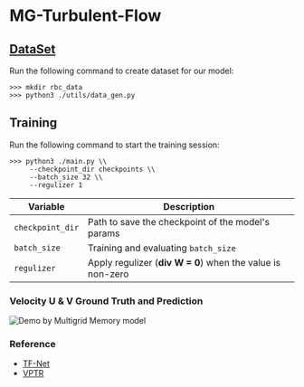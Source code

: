 # MG-Turbulent-Flow

## [DataSet](https://drive.google.com/drive/folders/1VOtLjfAkCWJePiacoDxC-nrgCREKvrpE?usp=sharing.)

Run the following command to create dataset for our model:

```
>>> mkdir rbc_data
>>> python3 ./utils/data_gen.py
```

## Training

Run the following command to start the training session:

```
>>> python3 ./main.py \\
     --checkpoint_dir checkpoints \\
     --batch_size 32 \\
     --regulizer 1
```

| Variable             | Description                                                |
| -------------------- | ---------------------------------------------------------- |
| ```checkpoint_dir``` | Path to save the checkpoint of the model's params          |
| ```batch_size```     | Training and evaluating ```batch_size```                   |
| ```regulizer```      | Apply regulizer (**div W = 0**) when the value is non-zero |

### Velocity U & V Ground Truth and Prediction

![Demo by Multigrid Memory model](demo/Compare.gif)

### Reference

- [TF-Net](https://github.com/Rose-STL-Lab/Turbulent-Flow-Net)
- [VPTR](https://github.com/XiYe20/VPTR)
